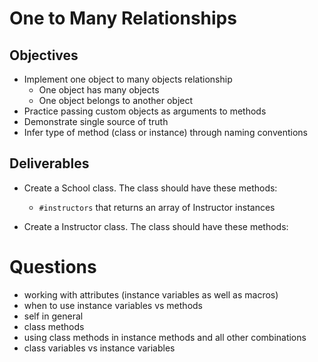 # One to Many Relationships

## Objectives

* Implement one object to many objects relationship
  * One object has many objects
  * One object belongs to another object
* Practice passing custom objects as arguments to methods
* Demonstrate single source of truth
* Infer type of method (class or instance) through naming conventions

## Deliverables

* Create a School class. The class should have these methods:
  <!-- * `#initialize` which takes a name and address and stores those as properties
  * `#name` returns the School's name
  * `#address` returns the School's address
  * `.all` returns an array of all the Schools -->
  <!-- * `.find_by_name` takes a string of a name and returns the first School with that name -->

  * `#instructors` that returns an array of Instructor instances
  <!-- * `#add_instructor` that takes an Instructor object and associates that Instructor with this School -->

* Create a Instructor class. The class should have these methods:
  <!-- * `#initialize` which takes a name and stores it as a property
  * `Instructor#name` that returns the name of this Instructor
  * `Instructor#school` that returns the School this Instructor works at -->
  <!-- * `Instructor.all` that returns all the Instructors created. -->
  <!-- * `Instructor#school_name` that returns the name of the School this Instructor works at -->

# Questions

* working with attributes (instance variables as well as macros)
* when to use instance variables vs methods 
* self in general
* class methods 
* using class methods in instance methods and all other combinations
* class variables vs instance variables

